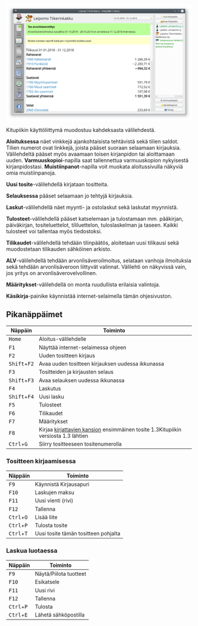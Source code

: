 
 ![](images/ui.png)

Kitupiikin käyttöliittymä muodostuu kahdeksasta välilehdestä.

**Aloituksessa** näet vinkkejä ajankohtaisista tehtävistä sekä tilien saldot. Tilien numerot ovat linkkejä, joista pääset suoraan selaamaan kirjauksia. Välilehdeltä pääset myös avaamaan toisen kirjanpidon tai aloittamaan uuden. **Varmuuskopioi**-napilla saat tallennettua varmuuskopion nykyisestä kirjanpidostasi. **Muistiinpanot**-napilla voit muokata aloitussivulla näkyviä omia muistiinpanoja.

**Uusi tosite**-välilehdellä kirjataan tositteita.

**Selauksessa** pääset selaamaan jo tehtyjä kirjauksia.

**Laskut**-välilehdellä näet myynti- ja ostolaskut sekä laskutat myynnistä.

**Tulosteet**-välilehdellä pääset katselemaan ja tulostamaan mm. pääkirjan, päiväkirjan, tositeluettelot, tililuettelon, tuloslaskelman ja taseen. Kaikki tulosteet voi tallentaa myös tiedostoksi.

**Tilikaudet**-välilehdellä tehdään tilinpäätös, aloitetaan uusi tilikausi sekä muodostetaan tilikauden sähköinen arkisto.

**ALV**-välilehdellä tehdään arvonlisäveroilmoitus, selataan vanhoja ilmoituksia sekä tehdään arvonlisäveroon liittyvät valinnat. Välilehti on näkyvissä vain, jos yritys on arvonlisäverovelvollinen.

**Määritykset**-välilehdellä on monta ruudullista erilaisia valintoja.

**Käsikirja**-painike käynnistää internet-selaimella tämän ohjesivuston.

## Pikanäppäimet

Näppäin   |  Toiminto
----------|----------
<kbd>Home</kbd> | Aloitus-välilehdelle
<kbd>F1</kbd> | Näyttää internet-selaimessa ohjeen
<kbd>F2</kdb> | Uuden tositteen kirjaus
<kbd>Shift</kbd>+<kbd>F2</kdb> | Avaa uuden tositteen kirjauksen uudessa ikkunassa
<kbd>F3</kdb> | Tositteiden ja kirjausten selaus
<kbd>Shift</kbd>+<kbd>F3</kdb> | Avaa selauksen uudessa ikkunassa
<kbd>F4</kdb> | Laskutus
<kbd>Shift</kbd>+<kbd>F4</kdb> | Uusi lasku
<kbd>F5</kdb> | Tulosteet
<kbd>F6</kdb> | Tilikaudet
<kbd>F7</kdb> | Määritykset
<kbd>F8</kbd> | Kirjaa [kirjattavien kansion](/maaritykset/inbox) ensimmäinen tosite <span class=ver>1.3<span class=selite>Kitupiikin versiosta 1.3 lähtien</span></span>
<kbd>Ctrl</kbd>+<kbd>G</kdb> | Siirry tositteeseen tositenumerolla

### Tositteen kirjaamisessa
Näppäin   |  Toiminto
----------|----------
<kbd>F9</kbd> | Käynnistä Kirjausapuri
<kbd>F10</kbd> | Laskujen maksu
<kbd>F11</kbd> | Uusi vienti (rivi)
<kbd>F12</kbd> | Tallenna
<kbd>Ctrl</kbd>+<kbd>O</kdb> | Lisää liite
<kbd>Ctrl</kbd>+<kbd>P</kdb> | Tulosta tosite
<kbd>Ctrl</kbd>+<kbd>T</kdb> | Uusi tosite tämän tositteen pohjalta

### Laskua luotaessa
Näppäin   |  Toiminto
----------|----------
<kbd>F9</kbd> | Näytä/Piilota tuotteet
<kbd>F10</kbd> | Esikatsele
<kbd>F11</kbd> | Uusi rivi
<kbd>F12</kbd> | Tallenna
<kbd>Ctrl</kbd>+<kbd>P</kdb> | Tulosta
<kbd>Ctrl</kbd>+<kbd>E</kdb> | Lähetä sähköpostilla
